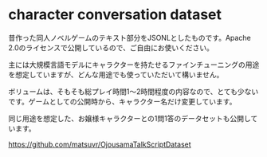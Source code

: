 # character conversation dataset

昔作った同人ノベルゲームのテキスト部分をJSONLとしたものです。Apache 2.0のライセンスで公開しているので、ご自由にお使いください。

主には大規模言語モデルにキャラクターを持たせるファインチューニングの用途を想定していますが、どんな用途でも使っていただいて構いません。

ボリュームは、そもそも総プレイ時間1～2時間程度の内容なので、とても少ないです。ゲームとしての公開時から、キャラクター名だけ変更しています。

同じ用途を想定した、お嬢様キャラクターとの1問1答のデータセットも公開しています。

https://github.com/matsuvr/OjousamaTalkScriptDataset
